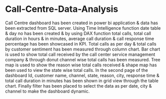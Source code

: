 # Call-Centre-Data-Analysis
Call Centre dashboard has been created in power bi application & data has been extracted from SQL server. 
Using Time Intelligence function date table & day no has been created & by using DAX function total calls, total call duration in hours & in minutes, average call duration & call response time percentage has been showcased in KPI. 
Total calls as per day & total calls by customer sentiment has been measured through column chart. Bar chart is used to show total call received by the call center service management company & through donut channel wise total calls has been measured. 
Tree map is used to show the reason wise total calls received & shape map has been used to view the state wise total calls. 
In the second page of the dashboard Id, customer name, channel, state, reason, city, response time & total call duration in minutes has been shown in grid view through the table chart. 
Finally filter has been placed to select the data as per date, city & channel to make the dashboard dynamic. 
